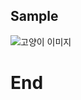 ## Sample
![고양이 이미지](https://img.freepik.com/free-photo/the-red-or-white-cat-i-on-white-studio_155003-13189.jpg?w=740&t=st=1706077186~exp=1706077786~hmac=d83f8982670758bde2871389679a767dfcdb2946c5a0d5bba1cbd7e852a93435)

# End
